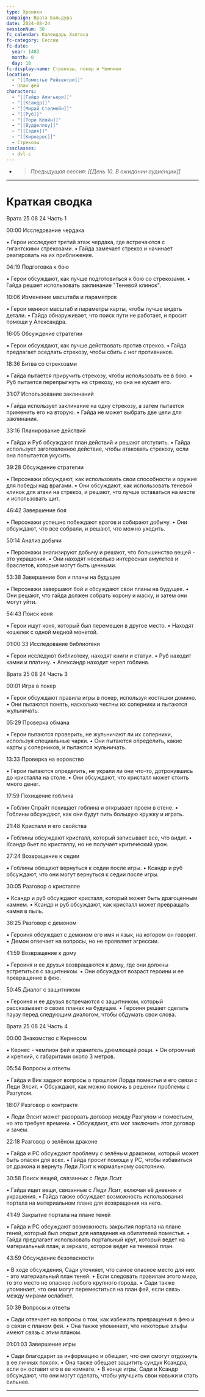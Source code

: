```yaml
---
type: Хроники
compaign: Врата Бальдура
date: 2024-08-24
sessionNum: 30
fc_calendar: Календарь Хаптоса
fc-category: Сессии
fc-date:
  year: 1483
  month: 0
  day: 10
fc-display-name: Стрекозы, покер и Чемпион
location:
  - "[[Поместье Рейвентри]]"
  - План фей
characters:
  - "[[Гайдо Алигьери]]"
  - "[[Ксандр]]"
  - "[[Мирай Стелмейн]]"
  - "[[Руб]]"
  - "[[Тори Кляйн]]"
  - "[[Вудфеллоу]]"
  - "[[Сэдия]]"
  - "[[Кирнерос]]"
  - Стрекозы
cssclasses:
  - dvl-c
---
```


<!-- QueryToSerialize: LIST without ID "> *Предыдущая сессия*: *" + file.link + "*" From "content/Игры/Врата Бальдура/Хроники" WHERE sessionNum < this.sessionNum SORT sessionNum desc Limit 1 -->
<!-- SerializedQuery: LIST without ID "> *Предыдущая сессия*: *" + file.link + "*" From "content/Игры/Врата Бальдура/Хроники" WHERE sessionNum < this.sessionNum SORT sessionNum desc Limit 1 -->
- > *Предыдущая сессия*: *[[День 10. В ожидании аудиенции]]*
<!-- SerializedQuery END -->
---


# Краткая сводка

Врата 25 08 24 Часть 1

00:00 Исследование чердака

• Герои исследуют третий этаж чердака, где встречаются с гигантскими стрекозами.
• Гайда замечает стрекоз и начинает реагировать на их приближение.

04:19 Подготовка к бою

• Герои обсуждают, как лучше подготовиться к бою со стрекозами.
• Гайда решает использовать заклинание "Теневой клинок".

10:06 Изменение масштаба и параметров

• Герои меняют масштаб и параметры карты, чтобы лучше видеть детали.
• Гайда обнаруживает, что поиск пути не работает, и просит помощи у Александра.

16:05 Обсуждение стратегии

• Герои обсуждают, как лучше действовать против стрекоз.
• Гайда предлагает оседлать стрекозу, чтобы сбить с ног противников.

18:36 Битва со стрекозами

• Гайда пытается приручить стрекозу, чтобы использовать ее в бою.
• Руб пытается перепрыгнуть на стрекозу, но она не кусает его.

31:07 Использование заклинаний

• Гайда использует заклинание на одну стрекозу, а затем пытается применить его на вторую.
• Гайда не может выбрать две цели для заклинания.

33:16 Планирование действий

• Гайда и Руб обсуждают план действий и решают отступить.
• Гайда использует заготовленное действие, чтобы атаковать стрекозу, если она попытается укусить.

39:28 Обсуждение стратегии

• Персонажи обсуждают, как использовать свои способности и оружие для победы над врагами.
• Они обсуждают, как использовать теневой клинок для атаки на стрекоз, и решают, что лучше оставаться на месте и использовать щит.

46:42 Завершение боя

• Персонажи успешно побеждают врагов и собирают добычу.
• Они обсуждают, что все собрали, и решают, что можно уходить.

50:14 Анализ добычи

• Персонажи анализируют добычу и решают, что большинство вещей - это украшения.
• Они находят несколько интересных амулетов и браслетов, которые могут быть ценными.

53:38 Завершение боя и планы на будущее

• Персонажи завершают бой и обсуждают свои планы на будущее.
• Они решают, что гайда должен собрать корону и маску, и затем они могут уйти.

54:43 Поиск коня

• Герои ищут коня, который был перемещен в другое место.
• Находят кошелек с одной медной монетой.

01:00:33 Исследование библиотеки

• Герои исследуют библиотеку, находят книги и статуи.
• Руб находит камни и платину.
• Александр находит череп гоблина.

Врата 25 08 24 Часть 3

00:01 Игра в покер

• Герои обсуждают правила игры в покер, используя костяшки домино.
• Они пытаются понять, насколько честны их соперники и пытаются жульничать.

05:29 Проверка обмана

• Герои пытаются проверить, не жульничают ли их соперники, используя специальные чарки.
• Они пытаются определить, какие карты у соперников, и пытаются жульничать.

13:33 Проверка на воровство

• Герои пытаются определить, не украли ли они что-то, дотронувшись до кристалла на столе.
• Они обсуждают, что кристалл может стоить много денег.

17:59 Похищение гоблина

• Гоблин Спрайт похищает гоблина и открывает проем в стене.
• Гоблины обсуждают, как они будут пить большую кружку и играть.

21:48 Кристалл и его свойства

• Гоблины обсуждают кристалл, который записывает все, что видит.
• Ксандр бьет по кристаллу, но не получает критический урон.

27:24 Возвращение к седии

• Гоблины обещают вернуться к седии после игры.
• Ксандр и руб обсуждают, что они могут вернуться к седии после игры.

30:05 Разговор о кристалле

• Ксандр и руб обсуждают кристалл, который может быть драгоценным камнем.
• Ксандр и руб обсуждают, как кристалл может превращать камни в пыль.

36:25 Разговор с демоном

• Героиня обсуждает с демоном его имя и язык, на котором он говорит.
• Демон отвечает на вопросы, но не проявляет агрессии.

41:59 Возвращение к дому

• Героиня и ее друзья возвращаются к дому, где они должны встретиться с защитником.
• Они обсуждают возраст героини и ее превращение в фею.

50:45 Диалог с защитником

• Героиня и ее друзья встречаются с защитником, который рассказывает о своих планах на будущее.
• Героиня решает сделать паузу перед следующим диалогом, чтобы обдумать свои слова.

Врата 25 08 24 Часть 4

00:00 Знакомство с Кернесом

• Кернес - чемпион фей и хранитель дремлющей рощи.
• Он огромный и крепкий, с габаритами около 3 метров.

05:54 Вопросы и ответы

• Гайда и Вик задают вопросы о прошлом Лорда поместья и его связи с Леди Элсит.
• Обсуждают, как можно помочь в решении проблемы с Разгулом.

18:07 Разговор о контракте

• Леди Элсит может разорвать договор между Разгулом и поместьем, но это требует времени.
• Обсуждают, кто мог заключить этот договор и зачем.

22:18 Разговор о зелёном драконе

• Гайда и РС обсуждают проблему с зелёным драконом, который может быть опасен для всех.
• Гайда просит помощи у РС, чтобы избавиться от дракона и вернуть Леди Лсит к нормальному состоянию.

30:58 Поиск вещей, связанных с Леди Лсит

• Гайда ищет вещи, связанные с Леди Лсит, включая её дневник и украшения.
• Гайда также обсуждает возможность использования портала на материальном плане для возвращения на него.

41:49 Закрытие портала на плане теней

• Гайда и РС обсуждают возможность закрытия портала на плане теней, который был открыт для нападения на обитателей поместья.
• Гайда предлагает использовать портальный круг, который ведет на материальный план, и зеркало, которое ведет на теневой план.

43:59 Обсуждение безопасности

• В ходе обсуждения, Сади уточняет, что самое опасное место для них - это материальный план теней.
• Если следовать правилам этого мира, то это место не опаснее любого крупного города.
• Сади также упоминает, что они могут переместиться на план фей, если связь между мирами ослабнет.

50:39 Вопросы и ответы

• Сади отвечает на вопросы о том, как избежать превращения в фею и о связи с планом фей.
• Она также упоминает, что некоторые эльфы имеют связь с этим планом.

01:01:03 Завершение игры

• Сади благодарит за информацию и обещает, что они смогут отдохнуть в ее личных покоях.
• Она также обещает защитить сундук Ксандра, если он оставит его в ее комнате.
• В конце игры, Сади и Ксандр обсуждают, что они могут сделать, чтобы улучшить свои навыки и стать сильнее.


---
<!-- QueryToSerialize: LIST without ID "> *Следующая сессия*: " + file.link From "content/Игры/Врата Бальдура/Хроники" WHERE sessionNum > this.sessionNum SORT sessionNum asc Limit 1 -->
